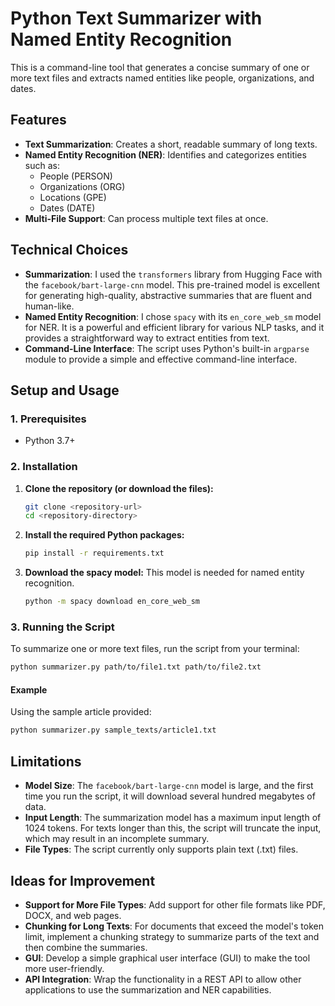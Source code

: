 # Python Text Summarizer with Named Entity Recognition

This is a command-line tool that generates a concise summary of one or more text files and extracts named entities like people, organizations, and dates.

## Features

- **Text Summarization**: Creates a short, readable summary of long texts.
- **Named Entity Recognition (NER)**: Identifies and categorizes entities such as:
  - People (PERSON)
  - Organizations (ORG)
  - Locations (GPE)
  - Dates (DATE)
- **Multi-File Support**: Can process multiple text files at once.

## Technical Choices

- **Summarization**: I used the `transformers` library from Hugging Face with the `facebook/bart-large-cnn` model. This pre-trained model is excellent for generating high-quality, abstractive summaries that are fluent and human-like.
- **Named Entity Recognition**: I chose `spacy` with its `en_core_web_sm` model for NER. It is a powerful and efficient library for various NLP tasks, and it provides a straightforward way to extract entities from text.
- **Command-Line Interface**: The script uses Python's built-in `argparse` module to provide a simple and effective command-line interface.

## Setup and Usage

### 1. Prerequisites

- Python 3.7+

### 2. Installation

1.  **Clone the repository (or download the files):**

    ```bash
    git clone <repository-url>
    cd <repository-directory>
    ```

2.  **Install the required Python packages:**

    ```bash
    pip install -r requirements.txt
    ```

3.  **Download the spacy model:**
    This model is needed for named entity recognition.
    ```bash
    python -m spacy download en_core_web_sm
    ```

### 3. Running the Script

To summarize one or more text files, run the script from your terminal:

```bash
python summarizer.py path/to/file1.txt path/to/file2.txt
```

#### Example

Using the sample article provided:

```bash
python summarizer.py sample_texts/article1.txt
```

## Limitations

- **Model Size**: The `facebook/bart-large-cnn` model is large, and the first time you run the script, it will download several hundred megabytes of data.
- **Input Length**: The summarization model has a maximum input length of 1024 tokens. For texts longer than this, the script will truncate the input, which may result in an incomplete summary.
- **File Types**: The script currently only supports plain text (.txt) files.

## Ideas for Improvement

- **Support for More File Types**: Add support for other file formats like PDF, DOCX, and web pages.
- **Chunking for Long Texts**: For documents that exceed the model's token limit, implement a chunking strategy to summarize parts of the text and then combine the summaries.
- **GUI**: Develop a simple graphical user interface (GUI) to make the tool more user-friendly.
- **API Integration**: Wrap the functionality in a REST API to allow other applications to use the summarization and NER capabilities.
